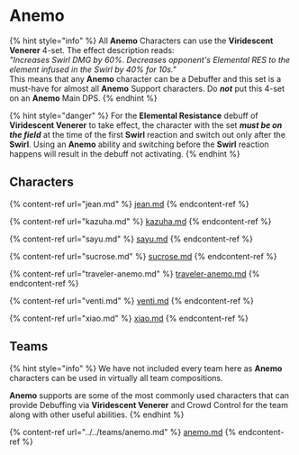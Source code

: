 # Anemo

{% hint style="info" %}
All **Anemo** Characters can use the **Viridescent Venerer** 4-set. The effect description reads:\
_"Increases Swirl DMG by 60%. Decreases opponent's Elemental RES to the element infused in the Swirl by 40% for 10s."_\
This means that any **Anemo** character can be a Debuffer and this set is a must-have for almost all **Anemo** Support characters. Do _**not**_ put this 4-set on an **Anemo** Main DPS.
{% endhint %}

{% hint style="danger" %}
For the **Elemental Resistance** debuff of **Viridescent Venerer** to take effect, the character with the set _**must be on the field**_ at the time of the first **Swirl** reaction and switch out only after the **Swirl**. Using an **Anemo** ability and switching before the **Swirl** reaction happens will result in the debuff not activating.
{% endhint %}

## Characters

{% content-ref url="jean.md" %}
[jean.md](jean.md)
{% endcontent-ref %}

{% content-ref url="kazuha.md" %}
[kazuha.md](kazuha.md)
{% endcontent-ref %}

{% content-ref url="sayu.md" %}
[sayu.md](sayu.md)
{% endcontent-ref %}

{% content-ref url="sucrose.md" %}
[sucrose.md](sucrose.md)
{% endcontent-ref %}

{% content-ref url="traveler-anemo.md" %}
[traveler-anemo.md](traveler-anemo.md)
{% endcontent-ref %}

{% content-ref url="venti.md" %}
[venti.md](venti.md)
{% endcontent-ref %}

{% content-ref url="xiao.md" %}
[xiao.md](xiao.md)
{% endcontent-ref %}

## Teams

{% hint style="info" %}
We have not included every team here as **Anemo** characters can be used in virtually all team compositions.

**Anemo** supports are some of the most commonly used characters that can provide Debuffing via **Viridescent Venerer** and Crowd Control for the team along with other useful abilities.
{% endhint %}

{% content-ref url="../../teams/anemo.md" %}
[anemo.md](../../teams/anemo.md)
{% endcontent-ref %}
